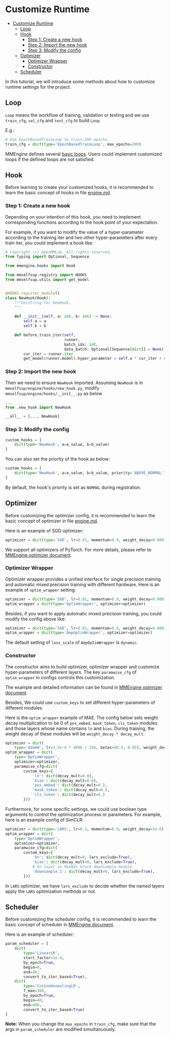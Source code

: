 # Customize Runtime

- [Customize Runtime](#customize-runtime)
  - [Loop](#loop)
  - [Hook](#hook)
    - [Step 1: Create a new hook](#step-1-create-a-new-hook)
    - [Step 2: Import the new hook](#step-2-import-the-new-hook)
    - [Step 3: Modify the config](#step-3-modify-the-config)
  - [Optimizer](#optimizer)
    - [Optimizer Wrapper](#optimizer-wrapper)
    - [Constructor](#constructor)
  - [Scheduler](#scheduler)

In this tutorial, we will introduce some methods about how to customize runtime settings for the project.

## Loop

`Loop` means the workflow of training, validation or testing and we use `train_cfg`, `val_cfg` and `test_cfg` to build `Loop`.

E.g.:

```python
# Use EpochBasedTrainLoop to train 200 epochs.
train_cfg = dict(type='EpochBasedTrainLoop', max_epochs=200)
```

MMEngine defines several [basic loops](https://github.com/open-mmlab/mmengine/blob/main/mmengine/runner/loops.py). Users could implement customized loops if the defined loops are not satisfied.

## Hook

Before learning to create your customized hooks, it is recommended to learn the basic concept of hooks in file [engine.md](engine.md).

### Step 1: Create a new hook

Depending on your intention of this hook, you need to implement corresponding functions according to the hook point of your expectation.

For example, if you want to modify the value of a hyper-parameter according to the training iter and two other hyper-parameters after every train iter, you could implement a hook like:

```python
# Copyright (c) OpenMMLab. All rights reserved.
from typing import Optional, Sequence

from mmengine.hooks import Hook

from mmselfsup.registry import HOOKS
from mmselfsup.utils import get_model


@HOOKS.register_module()
class NewHook(Hook):
    """Docstring for NewHook.
    """

    def __init__(self, a: int, b: int) -> None:
        self.a = a
        self.b = b

    def before_train_iter(self,
                          runner,
                          batch_idx: int,
                          data_batch: Optional[Sequence[dict]] = None) -> None:
        cur_iter = runner.iter
        get_model(runner.model).hyper_parameter = self.a * cur_iter + self.b
```

### Step 2: Import the new hook

Then we need to ensure `NewHook` imported. Assuming `NewHook` is in `mmselfsup/engine/hooks/new_hook.py`, modify `mmselfsup/engine/hooks/__init__.py` as below

```python
...
from .new_hook import NewHook

__all__ = [..., NewHook]
```

### Step 3: Modify the config

```python
custom_hooks = [
    dict(type='NewHook', a=a_value, b=b_value)
]
```

You can also set the priority of the hook as below:

```python
custom_hooks = [
    dict(type='NewHook', a=a_value, b=b_value, priority='ABOVE_NORMAL')
]
```

By default, the hook's priority is set as `NORMAL` during registration.

## Optimizer

Before customizing the optimizer config, it is recommended to learn the basic concept of optimizer in file [engine.md](engine.md).

Here is an example of SGD optimizer:

```python
optimizer = dict(type='SGD', lr=0.01, momentum=0.9, weight_decay=0.0001)
```

We support all optimizers of PyTorch. For more details, please refer to [MMEngine optimizer document](https://github.com/open-mmlab/mmengine/blob/main/docs/zh_cn/tutorials/optim_wrapper.md).

### Optimizer Wrapper

Optimizer wrapper provides a unified interface for single precision training and automatic mixed precision training with different hardware. Here is an example of `optim_wrapper` setting:

```python
optimizer = dict(type='SGD', lr=0.01, momentum=0.9, weight_decay=0.0001)
optim_wrapper = dict(type='OptimWrapper', optimizer=optimizer)
```

Besides, if you want to apply automatic mixed precision training, you could modify the config above like:

```python
optimizer = dict(type='SGD', lr=0.01, momentum=0.9, weight_decay=0.0001)
optim_wrapper = dict(type='AmpOptimWrapper', optimizer=optimizer)
```

The default setting of `loss_scale` of `AmpOptimWrapper` is `dynamic`.

### Constructor

The constructor aims to build optimizer, optimizer wrapper and customize hyper-parameters of different layers. The key `paramwise_cfg` of `optim_wrapper` in configs controls this customization.

The example and detailed information can be found in [MMEngine optimizer document](https://github.com/open-mmlab/mmengine/blob/main/docs/zh_cn/tutorials/optim_wrapper.md).

Besides, We could use `custom_keys` to set different hyper-parameters of different modules.

Here is the `optim_wrapper` example of MAE. The config below sets weight decay multiplication to be 0 of `pos_embed`, `mask_token`, `cls_token` modules and those layers whose name contains `ln` and `bias`. During training, the weight decay of these modules will be `weight_decay * decay_mult`.

```python
optimizer = dict(
    type='AdamW', lr=1.5e-4 * 4096 / 256, betas=(0.9, 0.95), weight_decay=0.05)
optim_wrapper = dict(
    type='OptimWrapper',
    optimizer=optimizer,
    paramwise_cfg=dict(
        custom_keys={
            'ln': dict(decay_mult=0.0),
            'bias': dict(decay_mult=0.0),
            'pos_embed': dict(decay_mult=0.),
            'mask_token': dict(decay_mult=0.),
            'cls_token': dict(decay_mult=0.)
        }))
```

Furthermore, for some specific settings, we could use boolean type arguments to control the optimization process or parameters. For example, here is an example config of SimCLR:

```python
optimizer = dict(type='LARS', lr=0.3, momentum=0.9, weight_decay=1e-6)
optim_wrapper = dict(
    type='OptimWrapper',
    optimizer=optimizer,
    paramwise_cfg=dict(
        custom_keys={
            'bn': dict(decay_mult=0, lars_exclude=True),
            'bias': dict(decay_mult=0, lars_exclude=True),
            # bn layer in ResNet block downsample module
            'downsample.1': dict(decay_mult=0, lars_exclude=True),
        }))
```

In `LARS` optimizer, we have `lars_exclude` to decide whether the named layers apply the `LARS` optimization methods or not.

## Scheduler

Before customizing the scheduler config, it is recommended to learn the basic concept of scheduler in [MMEngine document](https://github.com/open-mmlab/mmengine/blob/main/docs/en/tutorials/param_scheduler.md).

Here is an example of scheduler:

```python
param_scheduler = [
    dict(
        type='LinearLR',
        start_factor=1e-4,
        by_epoch=True,
        begin=0,
        end=40,
        convert_to_iter_based=True),
    dict(
        type='CosineAnnealingLR',
        T_max=360,
        by_epoch=True,
        begin=40,
        end=400,
        convert_to_iter_based=True)
]
```

**Note:** When you change the `max_epochs` in `train_cfg`, make sure that the args in `param_scheduler` are modified simultanuously.
